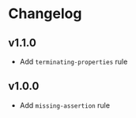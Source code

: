 # Changelog

## v1.1.0

- Add `terminating-properties` rule


## v1.0.0

- Add `missing-assertion` rule
